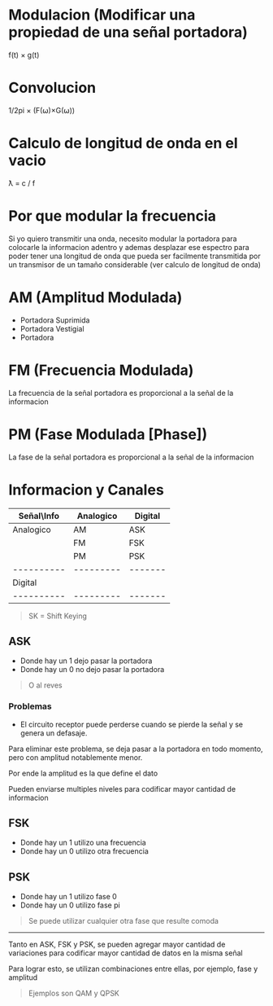 # Modulacion (Modificar una propiedad de una señal portadora)
f(t) × g(t)

# Convolucion
1/2pi × (F(⍵)×G(⍵))

# Calculo de longitud de onda en el vacio
ƛ = c / f

# Por que modular la frecuencia
Si yo quiero transmitir una onda, necesito modular la portadora para colocarle la informacion 
adentro y ademas desplazar ese espectro para poder tener una longitud de onda que pueda ser facilmente transmitida
por un transmisor de un tamaño considerable (ver calculo de longitud de onda)

# AM (Amplitud Modulada)
* Portadora Suprimida
* Portadora Vestigial
* Portadora

# FM (Frecuencia Modulada)
La frecuencia de la señal portadora es proporcional a la señal de la informacion

# PM (Fase Modulada [Phase])
La fase de la señal portadora es proporcional a la señal de la informacion

# Informacion y Canales

|Señal\Info|Analogico|Digital|
|----------|---------|-------|
|Analogico |AM       |ASK    |
|          |FM       |FSK    |
|          |PM       |PSK    |
|----------|---------|-------|
|Digital   |         |       |
|----------|---------|-------|

> SK = Shift Keying


## ASK
* Donde hay un 1 dejo pasar la portadora
* Donde hay un 0 no dejo pasar la portadora

> O al reves

### Problemas
* El circuito receptor puede perderse cuando se pierde la señal y se genera
un defasaje.

Para eliminar este problema, se deja pasar a la portadora en todo momento,
pero con amplitud notablemente menor.

Por ende la amplitud es la que define el dato

Pueden enviarse multiples niveles para codificar mayor cantidad de informacion

## FSK
* Donde hay un 1 utilizo una frecuencia
* Donde hay un 0 utilizo otra frecuencia

## PSK
* Donde hay un 1 utilizo fase 0
* Donde hay un 0 utilizo fase pi

> Se puede utilizar cualquier otra fase que resulte comoda

-----------------

Tanto en ASK, FSK y PSK, se pueden agregar mayor cantidad de variaciones
para codificar mayor cantidad de datos en la misma señal

Para lograr esto, se utilizan combinaciones entre ellas, por ejemplo,
fase y amplitud

> Ejemplos son QAM y QPSK
